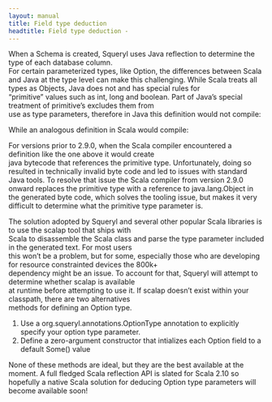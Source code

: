```yaml
---
layout: manual
title: Field type deduction
headtitle: Field type deduction - 
---
```


When a Schema is created, Squeryl uses Java reflection to determine the
type of each database column.  
For certain parameterized types, like Option, the differences between
Scala and Java at the type level can make this challenging. While Scala
treats all types as Objects, Java does not and has special rules for  
“primitive” values such as int, long and boolean. Part of Java’s special
treatment of primitive’s excludes them from  
use as type parameters, therefore in Java this definition would not
compile:

<script type="syntaxhighlighter" class="brush: java">


scala.Option<int> anOptionalInt  


</script>

While an analogous definition in Scala would compile:

<script type="syntaxhighlighter" class="brush: scala">


val anOptionalInt:Option\[Int\]  


</script>

For versions prior to 2.9.0, when the Scala compiler encountered a
definition like the one above it would create  
java bytecode that references the primitive type. Unfortunately, doing
so resulted in technically invalid byte code and led to issues with
standard Java tools. To resolve that issue the Scala compiler from
version 2.9.0 onward replaces the primitive type with a reference to
java.lang.Object in the generated byte code, which solves the tooling
issue, but makes it very difficult to determine what the primitive type
parameter is.

The solution adopted by Squeryl and several other popular Scala
libraries is to use the scalap tool that ships with  
Scala to disassemble the Scala class and parse the type parameter
included in the generated text. For most users  
this won’t be a problem, but for some, especially those who are
developing for resource constrainted devices the 800k+  
dependency might be an issue. To account for that, Squeryl will attempt
to determine whether scalap is available  
at runtime before attempting to use it. If scalap doesn’t exist within
your classpath, there are two alternatives  
methods for defining an Option type.

1.  Use a org.squeryl.annotations.OptionType annotation to explicitly
    specify your option type parameter.
2.  Define a zero-argument constructor that intializes each Option field
    to a default Some() value

None of these methods are ideal, but they are the best available at the
moment. A full fledged Scala reflection API is slated for Scala 2.10 so
hopefully a native Scala solution for deducing Option type parameters
will become available soon!
